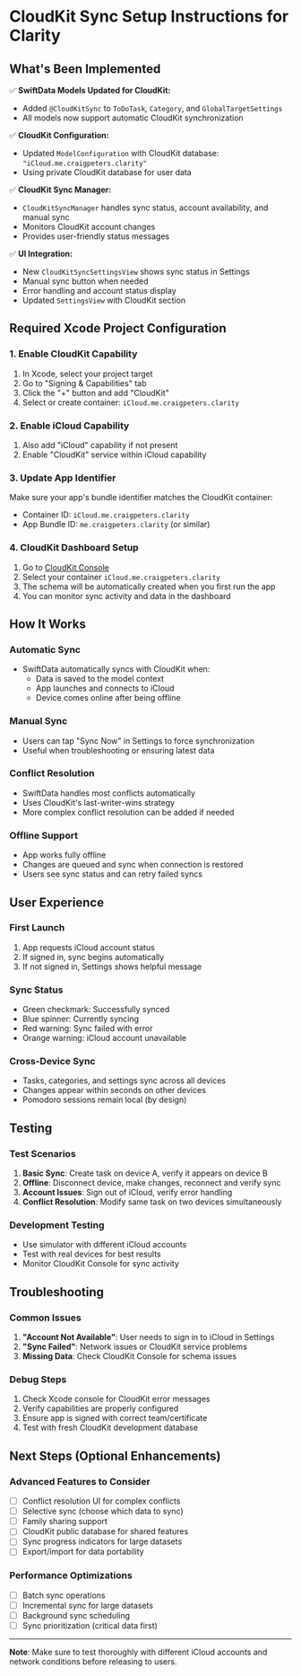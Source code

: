 # CloudKit Sync Setup Instructions for Clarity

## What's Been Implemented

✅ **SwiftData Models Updated for CloudKit:**
- Added `@CloudKitSync` to `ToDoTask`, `Category`, and `GlobalTargetSettings`
- All models now support automatic CloudKit synchronization

✅ **CloudKit Configuration:**
- Updated `ModelConfiguration` with CloudKit database: `"iCloud.me.craigpeters.clarity"`
- Using private CloudKit database for user data

✅ **CloudKit Sync Manager:**
- `CloudKitSyncManager` handles sync status, account availability, and manual sync
- Monitors CloudKit account changes
- Provides user-friendly status messages

✅ **UI Integration:**
- New `CloudKitSyncSettingsView` shows sync status in Settings
- Manual sync button when needed
- Error handling and account status display
- Updated `SettingsView` with CloudKit section

## Required Xcode Project Configuration

### 1. Enable CloudKit Capability
1. In Xcode, select your project target
2. Go to "Signing & Capabilities" tab  
3. Click the "+" button and add "CloudKit"
4. Select or create container: `iCloud.me.craigpeters.clarity`

### 2. Enable iCloud Capability
1. Also add "iCloud" capability if not present
2. Enable "CloudKit" service within iCloud capability

### 3. Update App Identifier
Make sure your app's bundle identifier matches the CloudKit container:
- Container ID: `iCloud.me.craigpeters.clarity`
- App Bundle ID: `me.craigpeters.clarity` (or similar)

### 4. CloudKit Dashboard Setup
1. Go to [CloudKit Console](https://icloud.developer.apple.com/dashboard/)
2. Select your container `iCloud.me.craigpeters.clarity`
3. The schema will be automatically created when you first run the app
4. You can monitor sync activity and data in the dashboard

## How It Works

### Automatic Sync
- SwiftData automatically syncs with CloudKit when:
  - Data is saved to the model context
  - App launches and connects to iCloud
  - Device comes online after being offline

### Manual Sync
- Users can tap "Sync Now" in Settings to force synchronization
- Useful when troubleshooting or ensuring latest data

### Conflict Resolution
- SwiftData handles most conflicts automatically
- Uses CloudKit's last-writer-wins strategy
- More complex conflict resolution can be added if needed

### Offline Support
- App works fully offline
- Changes are queued and sync when connection is restored
- Users see sync status and can retry failed syncs

## User Experience

### First Launch
1. App requests iCloud account status
2. If signed in, sync begins automatically
3. If not signed in, Settings shows helpful message

### Sync Status
- Green checkmark: Successfully synced
- Blue spinner: Currently syncing  
- Red warning: Sync failed with error
- Orange warning: iCloud account unavailable

### Cross-Device Sync
- Tasks, categories, and settings sync across all devices
- Changes appear within seconds on other devices
- Pomodoro sessions remain local (by design)

## Testing

### Test Scenarios
1. **Basic Sync**: Create task on device A, verify it appears on device B
2. **Offline**: Disconnect device, make changes, reconnect and verify sync
3. **Account Issues**: Sign out of iCloud, verify error handling
4. **Conflict Resolution**: Modify same task on two devices simultaneously

### Development Testing
- Use simulator with different iCloud accounts
- Test with real devices for best results
- Monitor CloudKit Console for sync activity

## Troubleshooting

### Common Issues
1. **"Account Not Available"**: User needs to sign in to iCloud in Settings
2. **"Sync Failed"**: Network issues or CloudKit service problems
3. **Missing Data**: Check CloudKit Console for schema issues

### Debug Steps
1. Check Xcode console for CloudKit error messages
2. Verify capabilities are properly configured
3. Ensure app is signed with correct team/certificate
4. Test with fresh CloudKit development database

## Next Steps (Optional Enhancements)

### Advanced Features to Consider
- [ ] Conflict resolution UI for complex conflicts
- [ ] Selective sync (choose which data to sync)
- [ ] Family sharing support
- [ ] CloudKit public database for shared features
- [ ] Sync progress indicators for large datasets
- [ ] Export/import for data portability

### Performance Optimizations
- [ ] Batch sync operations
- [ ] Incremental sync for large datasets  
- [ ] Background sync scheduling
- [ ] Sync prioritization (critical data first)

---

**Note**: Make sure to test thoroughly with different iCloud accounts and network conditions before releasing to users.